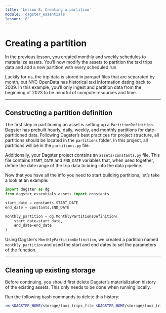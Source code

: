 ```yaml
---
title: 'Lesson 8: Creating a partition'
module: 'dagster_essentials'
lesson: '8'
---
```


# Creating a partition

In the previous lesson, you created monthly and weekly schedules to materialize assets. You’ll now modify the assets to partition the taxi trips data and add a new partition with every scheduled run.

Luckily for us, the trip data is stored in parquet files that are separated by month, but NYC OpenData has historical taxi information dating back to 2009. In this example, you’ll only ingest and partition data from the beginning of 2023 to be mindful of compute resources and time.

---

## Constructing a partition definition

The first step in partitioning an asset is setting up a `PartitionDefinition`. Dagster has prebuilt hourly, daily, weekly, and monthly partitions for date-partitioned data. Following Dagster’s best practices for project structure, all partitions should be located in the `partitions` folder. In this project, all partitions will be in the `partitions.py` file.

Additionally, your Dagster project contains an `assets/constants.py` file. This file contains `START_DATE` and `END_DATE` variables that, when used together, define the date range of the trip data to bring into the data pipeline.

Now that you have all the info you need to start building partitions, let’s take a look at an example:

```python
import dagster as dg
from dagster_essentials.assets import constants

start_date = constants.START_DATE
end_date = constants.END_DATE

monthly_partition = dg.MonthlyPartitionsDefinition(
    start_date=start_date,
    end_date=end_date
)
```

Using Dagster’s `MonthlyPartitionDefinition`, we created a partition named `monthly_partition` and used the start and end dates to set the parameters of the function.

---

## Cleaning up existing storage

Before continuing, you should first delete Dagster’s materialization history of the existing assets. This only needs to be done when running locally.

Run the following bash commands to delete this history:

```bash
rm $DAGSTER_HOME/storage/taxi_trips_file $DAGSTER_HOME/storage/taxi_trips $DAGSTER_HOME/storage/trips_by_week
```
